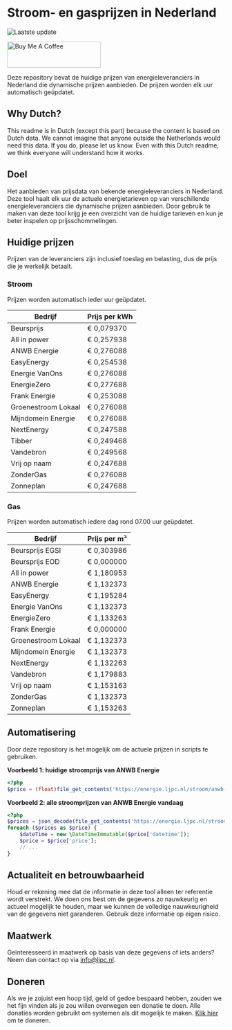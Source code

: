 # Stroom- en gasprijzen in Nederland

![Laatste update](https://img.shields.io/badge/laatste%20update-2024--05--07%2001%3A00%20CET-brightgreen)

<a href="https://www.buymeacoffee.com/Lars-" target="_blank"><img src="https://cdn.buymeacoffee.com/buttons/v2/default-orange.png" alt="Buy Me A Coffee" height="60" style="height: 60px !important;width: 217px !important;" ></a>

Deze repository bevat de huidige prijzen van energieleveranciers in Nederland die dynamische prijzen aanbieden. De prijzen worden elk uur automatisch geüpdatet.

## Why Dutch?

This readme is in Dutch (except this part) because the content is based on Dutch data. We cannot imagine that anyone outside the Netherlands would need this data. If you do, please let us know. Even with this Dutch readme, we think
everyone will understand how it works.

## Doel

Het aanbieden van prijsdata van bekende energieleveranciers in Nederland. Deze tool haalt elk uur de actuele energietarieven op van verschillende energieleveranciers die dynamische prijzen aanbieden. Door gebruik te maken van deze tool
krijg je een overzicht van de huidige tarieven en kun je beter inspelen op prijsschommelingen.

## Huidige prijzen

Prijzen van de leveranciers zijn inclusief toeslag en belasting, dus de prijs die je werkelijk betaalt.

### Stroom

Prijzen worden automatisch ieder uur geüpdatet.

 Bedrijf | Prijs per kWh 
---------|---------------
Beursprijs | € 0,079370
All in power | € 0,257938
ANWB Energie | € 0,276088
EasyEnergy | € 0,254538
Energie VanOns | € 0,276088
EnergieZero | € 0,277688
Frank Energie | € 0,253088
Groenestroom Lokaal | € 0,276088
Mijndomein Energie | € 0,276088
NextEnergy | € 0,247588
Tibber | € 0,249468
Vandebron | € 0,249568
Vrij op naam | € 0,247688
ZonderGas | € 0,276088
Zonneplan | € 0,247688


### Gas

Prijzen worden automatisch iedere dag rond 07.00 uur geüpdatet.

 Bedrijf | Prijs per m³ 
---------|--------------
Beursprijs EGSI | € 0,303986
Beursprijs EOD | € 0,000000
All in power | € 1,180953
ANWB Energie | € 1,132373
EasyEnergy | € 1,195284
Energie VanOns | € 1,132373
EnergieZero | € 1,133263
Frank Energie | € 0,000000
Groenestroom Lokaal | € 1,132373
Mijndomein Energie | € 1,132373
NextEnergy | € 1,132263
Vandebron | € 1,179883
Vrij op naam | € 1,153163
ZonderGas | € 1,132373
Zonneplan | € 1,153263


## Automatisering

Door deze repository is het mogelijk om de actuele prijzen in scripts te gebruiken.

**Voorbeeld 1: huidige stroomprijs van ANWB Energie**

```php
<?php
$price = (float)file_get_contents('https://energie.ljpc.nl/stroom/anwb-energie-nu.txt');

```

**Voorbeeld 2: alle stroomprijzen van ANWB Energie vandaag**

```php
<?php
$prices = json_decode(file_get_contents('https://energie.ljpc.nl/stroom/all-in-power-vandaag.json'),true);
foreach ($prices as $price) {
    $dateTime = new \DateTimeImmutable($price['datetime']);
    $price = $price['price'];
    // ...
}
```

## Actualiteit en betrouwbaarheid

Houd er rekening mee dat de informatie in deze tool alleen ter referentie wordt verstrekt. We doen ons best om de gegevens zo nauwkeurig en actueel mogelijk te houden, maar we kunnen de volledige nauwkeurigheid van de gegevens niet
garanderen. Gebruik deze informatie op eigen risico.

## Maatwerk

Geïnteresseerd in maatwerk op basis van deze gegevens of iets anders? Neem dan contact op
via [info@ljpc.nl](mailto:info@ljpc.nl?subject=Energie%20prijzen).

## Doneren

Als we je zojuist een hoop tijd, geld of gedoe bespaard hebben, zouden we het fijn vinden als je zou willen overwegen een
donatie te doen. Alle donaties worden gebruikt om systemen als dit mogelijk te
maken. [Klik hier](https://www.buymeacoffee.com/Lars-) om te doneren.
